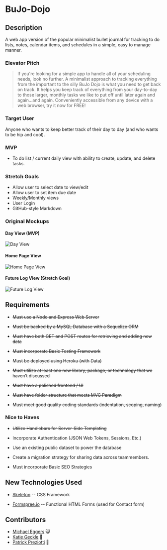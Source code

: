 # BuJo-Dojo

## Description
A web app version of the popular minimalist bullet journal for tracking to do lists, notes, calendar items, and schedules in a simple, easy to manage manner.

### Elevator Pitch
> If you're looking for a simple app to handle all of your scheduling needs, look no further. A minimalist approach to tracking everything from the important to the silly BuJo Dojo is what you need to get back on track. It helps you keep track of everything from your day-to-day to those larger, monthly tasks we like to put off until later again and again...and again. Conveniently accessible from any device with a web browser, try it now for FREE!

### Target User
Anyone who wants to keep better track of their day to day (and who wants to be hip and cool).

### MVP
+ To do list / current daily view with ability to create, update, and delete tasks.

### Stretch Goals
+ Allow user to select date to view/edit
+ Allow user to set item due date
+ Weekly/Monthly views
+ User Login
+ GitHub-style Markdown

### Original Mockups

#### Day View (MVP)
![Day View](https://user-images.githubusercontent.com/22947371/26908406-73e9ef4c-4bc8-11e7-9736-1d163c11d729.png "BuJo - Day View")

#### Home Page View
![Home Page View](https://user-images.githubusercontent.com/22947371/26908408-73f680b8-4bc8-11e7-96b2-682f744e368e.png "BuJo - Home Page View")

#### Future Log View (Stretch Goal)
![Future Log View](https://user-images.githubusercontent.com/22947371/26908407-73f3b82e-4bc8-11e7-91e0-2b16931067db.png "BuJo - Future Log View")

## Requirements
+ ~~Must use a Node and Express Web Server~~

+ ~~Must be backed by a MySQL Database with a Sequelize ORM~~

+ ~~Must have both GET and POST routes for retrieving and adding new data~~

+ ~~Must incorporate Basic Testing Framework~~

+ ~~Must be deployed using Heroku (with Data)~~

+ ~~Must utilize at least one new library, package, or technology that we haven’t discussed~~

+ ~~Must have a polished frontend / UI~~

+ ~~Must have folder structure that meets MVC Paradigm~~

+ ~~Must meet good quality coding standards (indentation, scoping, naming)~~

### Nice to Haves

+ ~~Utilize Handlebars for Server-Side Templating~~

+ Incorporate Authentication (JSON Web Tokens, Sessions, Etc.)

+ Use an existing public dataset to power the database

+ Create a migration strategy for sharing data across teammembers.

+ Must incorporate Basic SEO Strategies 

## New Technologies Used

+ [Skeleton](http://www.getskeleton.com "Skeleton") -- CSS Framework

+ [Formspree.io](https://formspree.io/ "Formspree.io") -- Functional HTML Forms (used for Contact form)

## Contributors
+ [Michael Eggers](https://github.com/mdeggers84 "GitHub - Michael") :smiley_cat:
+ [Katie Geckle](https://github.com/katiearina "GitHub - Katie") :tulip:
+ [Patrick Preziotti](https://github.com/ppreziotti "GitHub - Patrick") :balloon: